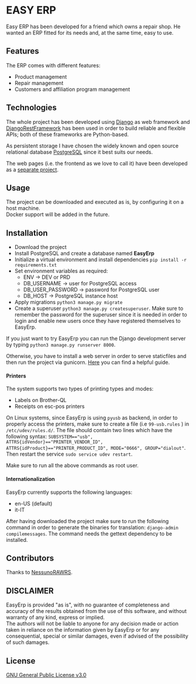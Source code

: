 # EASY ERP
Easy ERP has been developed for a friend which owns a repair shop. He wanted an ERP fitted for its needs and, at the same time, easy to use.

## Features
The ERP comes with different features:
- Product management
- Repair management
- Customers and affiliation program management

## Technologies
The whole project has been developed using [Django](https://www.djangoproject.com/) as web framework
and [DjangoRestFramework](https://www.django-rest-framework.org/) has been used in order to build
reliable and flexible APIs; both of these frameworks are Python-based.

As persistent storage I have chosen the widely known and open source relational database
[PostgreSQL](https://www.postgresql.org/) since it best suits our needs.

The web pages (i.e. the frontend as we love to call it) have been developed as a [separate project](https://github.com/Ph1l99/easyerpui).

## Usage
The project can be downloaded and executed as is, by configuring it on a host machine. <br>
Docker support will be added in the future.

## Installation
- Download the project
- Install PostgreSQL and create a database named **EasyErp**
- Initialize a virtual environment and install dependencies `pip install -r requirements.txt`
- Set environment variables as required:
  - ENV -> DEV or PRD
  - DB_USERNAME -> user for PostgreSQL access
  - DB_USER_PASSWORD -> password for PostgreSQL user
  - DB_HOST -> PostgreSQL instance host
- Apply migrations `python3 manage.py migrate`
- Create a superuser `python3 manage.py createsuperuser`. Make sure to remember the password for the superuser
since it is needed in order to login and enable new users once they have registered themselves to EasyErp.

If you just want to try EasyErp you can run the Django development server by typing `python3 manage.py runserver 8000`.

Otherwise, you have to install a web server in order to serve staticfiles and then run the project via gunicorn. [Here](https://djangodeployment.readthedocs.io/en/latest/) you can find a helpful guide.

#### Printers
The system supports two types of printing types and modes:
- Labels on Brother-QL
- Receipts on esc-pos printers

On Linux systems, since EasyErp is using `pyusb` as backend, in order to properly access the printers,
make sure to create a file (i.e `99-usb.rules` ) in `/etc/udev/rules.d/`. The file should contain two
lines which have the following syntax: `SUBSYSTEM=="usb", ATTRS{idVendor}=="PRINTER_VENDOR_ID", ATTRS{idProduct}=="PRINTER_PRODUCT_ID", MODE="0666", GROUP="dialout"`.
Then restart the service `sudo service udev restart`.

Make sure to run all the above commands as root user.

#### Internationalization
EasyErp currently supports the following languages:
- en-US (default)
- it-IT

After having downloaded the project make sure to run the following command in order to generate the binaries
for translation: `django-admin compilemessages`.
The command needs the gettext dependency to be installed.

## Contributors
Thanks to [NessunoRAWRS](https://github.com/NessunoRAWRS).

## DISCLAIMER
EasyErp is provided "as is", with no guarantee of completeness and accuracy of the results obtained
from the use of this software, and without warranty of any kind, express or implied. <br>
The authors will not be liable to anyone for any decision made or action taken in reliance on
the information given by EasyErp or for any consequential, special or similar damages, even if advised of the possibility of such damages.

## License
[GNU General Public License v3.0](https://choosealicense.com/licenses/gpl-3.0/)